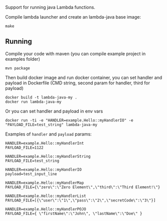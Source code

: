 Support for running java Lambda functions.

Compile lambda launcher and create an lambda-java base image:

    make

Running
-------

Compile your code with maven (you can compile example project in examples folder)

    mvn package

Then build docker image and run docker container, you can set handler and payload in Dockerfile (CMD string, second param for handler, third for payload)

    docker build -t lambda-java-my .
    docker run lambda-java-my

Or you can set handler and payload in env vars

    docker run -ti -e "HANDLER=example.Hello::myHandlerIO" -e "PAYLOAD_FILE=test_string" lambda-java-my

Examples of `handler` and `payload` params:

    HANDLER=example.Hello::myHandlerInt
    PAYLOAD_FILE=1122

    HANDLER=example.Hello::myHandlerString
    PAYLOAD_FILE=test_string

    HANDLER=example.Hello::myHandlerIO
    payload=test_input_line

    HANDLER=example.Hello::myHandlerMap
    PAYLOAD_FILE={\"zero\":\"Zero Element\",\"third\":\"Third Element!\"}

    HANDLER=example.Hello::myHandlerList
    PAYLOAD_FILE=[{\"user\":\"1\",\"pass\":\"2\",\"secretCode\":\"3\"}]

    HANDLER=example.Hello::myHandlerPOJO
    PAYLOAD_FILE={ \"firstName\":\"John\", \"lastName\":\"Doe\" }

